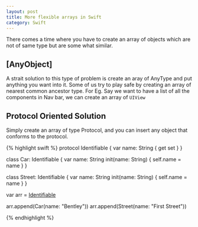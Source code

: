```yaml
---
layout: post
title: More flexible arrays in Swift
category: Swift
---
```


There comes a time where you have to create an array of objects which are not of same type but are some what similar.

## [AnyObject]
A strait solution to this type of problem is create an aray of AnyType and put anything you want into it. Some of us try to play safe by creating an array of nearest common ancestor type. For Eg. Say we want to have a list of all the components in Nav bar, we can create an array of `UIView`

## Protocol Oriented Solution
Simply create an array of type Protocol, and you can insert any object that conforms to the protocol.

{% highlight swift %}
protocol Identifiable {
    var name: String { get set }
}

class Car: Identifiable {
    var name: String
    init(name: String) { self.name = name }
}

class Street: Identifiable {
    var name: String
    init(name: String) { self.name = name }
}

var arr = [Identifiable]()

arr.append(Car(name: "Bentley"))
arr.append(Street(name: "First Street"))

{% endhighlight %}
